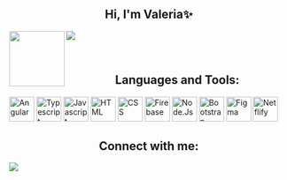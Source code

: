 ### 
<h2 align="center">Hi, I'm Valeria✨</h2>
<img align="left" src="https://media0.giphy.com/media/kBZ212yGzFaxgkSIKW/giphy.gif?cid=ecf05e476qvb3tqi3lby6mnu88qhnr5w1srrqcwepklotcbo&rid=giphy.gif&ct=s" width="100" height="100">

<a href="https://github.com/DenverCoder1/readme-typing-svg"><img src="https://readme-typing-svg.herokuapp.com?lines=FrontEnd+Developer;I+love+learning+new+things+💙&center=true&width=500&height=50"></a>

<br>
<h2 align="center">Languages and Tools:</h2>

<img alt="Angular" src="https://www.vectorlogo.zone/logos/angular/angular-icon.svg" height="45">

<img alt="Typescript" src="https://www.vectorlogo.zone/logos/typescriptlang/typescriptlang-icon.svg" height="45">

<img alt="Javascript" src="https://upload.wikimedia.org/wikipedia/commons/9/99/Unofficial_JavaScript_logo_2.svg" height="45">

<img alt="HTML" src="https://www.vectorlogo.zone/logos/w3_html5/w3_html5-icon.svg" height="45">

<img alt="CSS" src="https://www.vectorlogo.zone/logos/w3_css/w3_css-icon.svg" height="45">

<img alt="Firebase" src ="https://www.vectorlogo.zone/logos/firebase/firebase-icon.svg" height="45">

<img alt="Node.Js" src="https://www.vectorlogo.zone/logos/nodejs/nodejs-icon.svg" height="45">

<img alt="Bootstrap" src="https://www.vectorlogo.zone/logos/getbootstrap/getbootstrap-icon.svg" height="45">

<img alt="Figma" src ="https://www.vectorlogo.zone/logos/figma/figma-icon.svg" height="45">

<img alt="Netflify" src="https://www.vectorlogo.zone/logos/netlify/netlify-icon.svg" height="45">

<br>

<h2 align="center">Connect with me:</h2>
<a href="https://www.linkedin.com/in/valeria-espinoza-/" target="_blank" >
    <img src="https://img.shields.io/badge/LinkedIn-0077B5?style=for-the-badge&logo=linkedin&logoColor=white" align="center">
</a>

<!--
**luvale/luvale** is a ✨ _special_ ✨ repository because its `README.md` (this file) appears on your GitHub profile.

Here are some ideas to get you started:

- 🔭 I’m currently working on ...
- 🌱 I’m currently learning ...
- 👯 I’m looking to collaborate on ...
- 🤔 I’m looking for help with ...
- 💬 Ask me about ...
- 📫 How to reach me: ...
- 😄 Pronouns: ...
- ⚡ Fun fact: ...
-->
